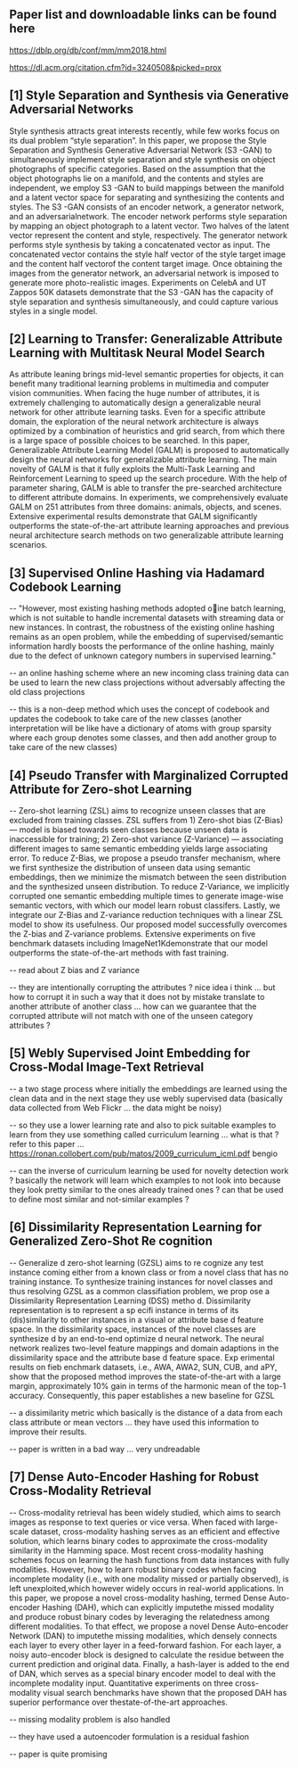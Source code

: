 
Paper list and downloadable links can be found here 
----------------------------------------------------------------------------

https://dblp.org/db/conf/mm/mm2018.html

https://dl.acm.org/citation.cfm?id=3240508&picked=prox


[1] Style Separation and Synthesis via Generative Adversarial Networks
----------------------------------------------------------------------------

Style synthesis attracts great interests recently, while few works focus on its dual problem “style separation”. In this paper, we propose the Style Separation and Synthesis Generative Adversarial Network (S3  -GAN) to simultaneously implement style separation and style synthesis on object photographs of specific categories. Based on the assumption that the object photographs lie on a manifold, and the contents and styles are independent, we employ S3 -GAN to build mappings between the manifold and a latent vector space for separating and synthesizing the contents and styles. The S3 -GAN consists of an encoder network, a generator network, and an adversarialnetwork. The encoder network performs style separation by mapping an object photograph to a latent vector. Two halves of the latent vector represent the content and style, respectively. The generator network performs style synthesis by taking a concatenated vector as input. The concatenated vector contains the style half vector of the style target image and the content half vectorof the content target image. Once obtaining the images from the generator network, an adversarial network is imposed to generate  more photo-realistic images. Experiments on CelebA and UT Zappos 50K datasets demonstrate that the S3 -GAN has the capacity of style separation and synthesis simultaneously, and could capture various styles in a single model.

[2] Learning to Transfer: Generalizable Attribute Learning with Multitask Neural Model Search
-------------------------------------------------------------------------------------------------

As attribute leaning brings mid-level semantic properties for objects, it can benefit many traditional learning problems in multimedia  and computer vision communities. When facing the huge  number of attributes, it is extremely challenging to automatically  design a generalizable neural network for other attribute learning tasks. Even for a specific attribute domain, the exploration of the  neural network architecture is always optimized by a combination of heuristics and grid search, from which there is a large space of possible choices to be searched. In this paper, Generalizable Attribute Learning Model (GALM) is proposed to automatically design the neural networks for generalizable attribute learning. The main novelty of GALM is that it fully exploits the Multi-Task Learning and Reinforcement Learning to speed up the search procedure. With the help of parameter sharing, GALM is able to transfer the pre-searched architecture to different attribute domains. In experiments, we comprehensively evaluate GALM on 251 attributes from three domains: animals, objects, and scenes. Extensive experimental results demonstrate that GALM significantly outperforms the state-of-the-art attribute learning approaches and previous neural architecture search methods on two generalizable attribute learning scenarios.

[3] Supervised Online Hashing via Hadamard Codebook Learning
-------------------------------------------------------------------------------------------------

-- "However, most existing hashing methods adopted oine batch learning, which is not suitable to handle incremental datasets with streaming data or new instances. In contrast, the robustness of the existing online hashing remains as an  open problem, while the embedding of supervised/semantic information hardly boosts the performance of the online hashing, mainly due to the defect of unknown category numbers in supervised learning."  

-- an online hashing scheme where an new incoming class training data can be used to learn the new class projections without adversably affecting the old class projections 

-- this is a non-deep method which uses the concept of codebook and updates the codebook to take care of the new classes (another interpretation will be like have a dictionary of atoms with group sparsity where each group denotes some classes, and then add another group to take care of the new classes)

[4] Pseudo Transfer with Marginalized Corrupted Attribute for Zero-shot Learning
-------------------------------------------------------------------------------------------------

-- Zero-shot learning (ZSL) aims to recognize unseen classes that are excluded from training classes. ZSL suffers from 1) Zero-shot bias  (Z-Bias) — model is biased towards seen classes because unseen data is inaccessible for training; 2) Zero-shot variance (Z-Variance)   — associating different images to same semantic embedding yields large associating error. To reduce Z-Bias, we propose a pseudo transfer mechanism, where we first synthesize the distribution of unseen data using semantic embeddings, then we minimize the mismatch between the seen distribution and the synthesized unseen distribution. To reduce Z-Variance, we implicitly corrupted  one semantic embedding multiple times to generate image-wise semantic vectors, with which our model learn robust classifers. Lastly, we integrate our Z-Bias and Z-variance reduction techniques with a linear ZSL model to show its usefulness. Our proposed model successfully overcomes the Z-bias and Z-variance problems. Extensive experiments on five benchmark datasets including ImageNet1Kdemonstrate that our model outperforms the state-of-the-art methods with fast training. 

-- read about Z bias and Z variance 

-- they are intentionally corrupting the attributes ? nice idea i think ... but how to corrupt it in such a way that it does not by mistake translate to another attribute of another class ... how can we guarantee that the corrupted attribute will not match with one of the unseen category attributes ?


[5] Webly Supervised Joint Embedding for Cross-Modal Image-Text Retrieval
-------------------------------------------------------------------------------------------------

-- a two stage process where initially the embeddings are learned using the clean data and in the next stage they use webly supervised data (basically data collected from Web Flickr ... the data might be noisy)

-- so they use a lower learning rate and also to pick suitable examples to learn from they use something called curriculum learning 
... what is that ? refer to this paper ... https://ronan.collobert.com/pub/matos/2009_curriculum_icml.pdf bengio

-- can the inverse of curriculum learning be used for novelty detection work ? basically the network will learn which examples to not look into because they look pretty similar to the ones already trained ones ? can that be used to define most similar and not-similar examples ?

[6] Dissimilarity Representation Learning for Generalized Zero-Shot Re cognition
-------------------------------------------------------------------------------------------------

-- Generalize d zero-shot learning (GZSL) aims to re cognize any test instance coming either from a known class or from a novel class  that has no training instance. To synthesize training instances for novel classes and thus resolving GZSL as a common classifiation problem, we prop ose a Dissimilarity Representation Learning (DSS) metho d. Dissimilarity representation is to represent a sp ecifi instance in terms of its (dis)similarity to other instances in a visual or attribute base d feature space. In the dissimilarity space, instances of the novel classes are synthesize d by an end-to-end optimize d neural network. The neural network realizes two-level feature mappings and domain adaptions in the dissimilarity space and the attribute base d feature space. Exp erimental results on fieb enchmark datasets, i.e., AWA, AWA2, SUN, CUB, and aPY, show that the proposed method improves the state-of-the-art with a large margin, approximately 10% gain in terms of the harmonic mean of the top-1 accuracy. Consequently, this paper establishes a new baseline for GZSL

-- a dissimilarity metric which basically is the distance of a data from each class attribute or mean vectors ... they have used this information to improve their results.

-- paper is written in a bad way ... very undreadable

[7] Dense Auto-Encoder Hashing for Robust Cross-Modality Retrieval
-------------------------------------------------------------------------------------------------

-- Cross-modality retrieval has been widely studied, which aims to search images as response to text queries or vice versa. When faced with large-scale dataset, cross-modality hashing serves as  an efficient and effective solution, which learns binary codes to  approximate the cross-modality similarity in the Hamming space. Most recent cross-modality hashing schemes focus on learning the hash functions from data instances with fully modalities. However, how to learn robust binary codes when facing incomplete modality (i.e., with one modality missed or partially observed), is left unexploited,which however widely occurs in real-world applications. In this paper, we propose a novel cross-modality hashing, termed Dense Auto-encoder Hashing (DAH), which can explicitly imputethe missed modality and produce robust binary codes by leveraging the relatedness among different modalities. To that effect, we propose a novel Dense Auto-encoder Network (DAN) to imputethe missing modalities, which densely connects each layer to every other layer in a feed-forward fashion. For each layer, a noisy auto-encoder block is designed to calculate the residue between the current prediction and original data. Finally, a hash-layer is added to the end of DAN, which serves as a special binary encoder model to deal with the incomplete modality input. Quantitative experiments on three cross-modality visual search benchmarks have shown that the proposed DAH has superior performance over thestate-of-the-art approaches.  

-- missing modality problem is also handled   

-- they have used a autoencoder formulation is a residual fashion 

-- paper is quite promising 









